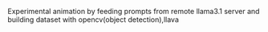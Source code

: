 Experimental animation by feeding prompts from remote llama3.1 server and building dataset with opencv(object detection),llava
